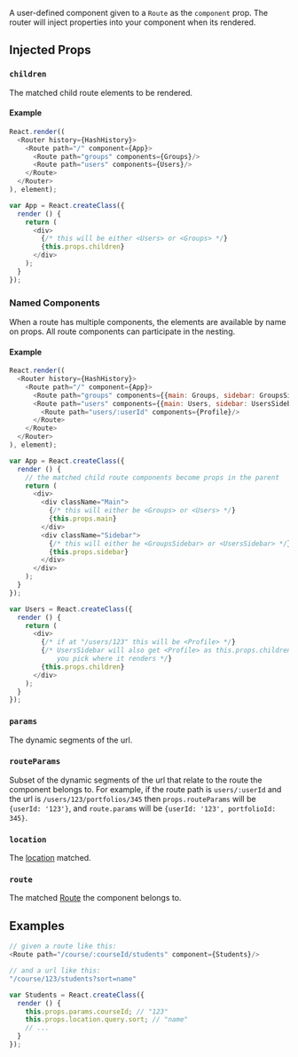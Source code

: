 A user-defined component given to a `Route` as the `component` prop. The
router will inject properties into your component when its rendered.

Injected Props
--------------

### `children`

The matched child route elements to be rendered.

#### Example

```js
React.render((
  <Router history={HashHistory}>
    <Route path="/" component={App}>
      <Route path="groups" components={Groups}/>
      <Route path="users" components={Users}/>
    </Route>
  </Router>
), element);

var App = React.createClass({
  render () {
    return (
      <div>
        {/* this will be either <Users> or <Groups> */}
        {this.props.children}
      </div>
    );
  }
});
```

### Named Components

When a route has multiple components, the elements are available by name
on props. All route components can participate in the nesting.

#### Example

```js
React.render((
  <Router history={HashHistory}>
    <Route path="/" component={App}>
      <Route path="groups" components={{main: Groups, sidebar: GroupsSidebar}}/>
      <Route path="users" components={{main: Users, sidebar: UsersSidebar}}>
        <Route path="users/:userId" components={Profile}/>
      </Route>
    </Route>
  </Router>
), element);

var App = React.createClass({
  render () {
    // the matched child route components become props in the parent
    return (
      <div>
        <div className="Main">
          {/* this will either be <Groups> or <Users> */}
          {this.props.main}
        </div>
        <div className="Sidebar">
          {/* this will either be <GroupsSidebar> or <UsersSidebar> */}
          {this.props.sidebar}
        </div>
      </div>
    );
  }
});

var Users = React.createClass({
  render () {
    return (
      <div>
        {/* if at "/users/123" this will be <Profile> */}
        {/* UsersSidebar will also get <Profile> as this.props.children,
            you pick where it renders */}
        {this.props.children}
      </div>
    );
  }
});
```

### `params`

The dynamic segments of the url.

### `routeParams`

Subset of the dynamic segments of the url that relate to the route the
component belongs to. For example, if the route path is `users/:userId`
and the url is `/users/123/portfolios/345` then `props.routeParams` will be
`{userId: '123'}`, and `route.params` will be `{userId: '123',
portfolioId: 345}`.

### `location`

The [location][location] matched.

### `route`

The matched [Route][Route] the component belongs to.

Examples
--------

```js
// given a route like this:
<Route path="/course/:courseId/students" component={Students}/>

// and a url like this:
"/course/123/students?sort=name"

var Students = React.createClass({
  render () {
    this.props.params.courseId; // "123"
    this.props.location.query.sort; // "name"
    // ...
  }
});
```

  [transition]:#TODO
  [Route]:#TODO
  [location]:#TODO

